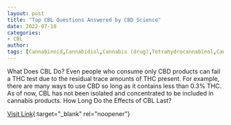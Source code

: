 ```yaml
---
layout: post
title: "Top CBL Questions Answered by CBD Science"
date: 2022-07-18
categories:
- CBL
author: 
tags: [Cannabinoid,Cannabidiol,Cannabis (drug),Tetrahydrocannabinol,Cannabis,Ethnobotany,Psychoactive drugs,Clinical medicine,Health sciences,Cannabaceae,Drugs,Pharmacology,Health,Entheogens,Medical treatments,Individual psychoactive drugs,Drugs acting on the nervous system,Religion and drugs,Pharmacognosy]
---
```



What Does CBL Do? Even people who consume only CBD products can fail a THC test due to the residual trace amounts of THC present. For example, there are many ways to use CBD so long as it contains less than 0.3% THC. As of now, CBL has not been isolated and concentrated to be included in cannabis products. How Long Do the Effects of CBL Last?

[Visit Link](https://cbdscience.com/cbl-cannabicyclol/){:target="_blank" rel="noopener"}


